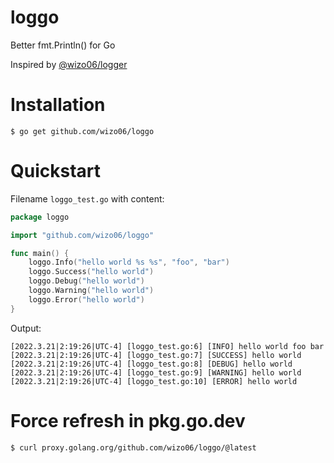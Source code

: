 # loggo
Better fmt.Println() for Go

Inspired by [@wizo06/logger](https://www.npmjs.com/package/@wizo06/logger)

# Installation

```console
$ go get github.com/wizo06/loggo
```

# Quickstart

Filename `loggo_test.go` with content:

```go
package loggo

import "github.com/wizo06/loggo"

func main() {
	loggo.Info("hello world %s %s", "foo", "bar")
	loggo.Success("hello world")
	loggo.Debug("hello world")
	loggo.Warning("hello world")
	loggo.Error("hello world")
}
```

Output:

```console
[2022.3.21|2:19:26|UTC-4] [loggo_test.go:6] [INFO] hello world foo bar
[2022.3.21|2:19:26|UTC-4] [loggo_test.go:7] [SUCCESS] hello world
[2022.3.21|2:19:26|UTC-4] [loggo_test.go:8] [DEBUG] hello world
[2022.3.21|2:19:26|UTC-4] [loggo_test.go:9] [WARNING] hello world
[2022.3.21|2:19:26|UTC-4] [loggo_test.go:10] [ERROR] hello world
```

# Force refresh in pkg.go.dev

```console
$ curl proxy.golang.org/github.com/wizo06/loggo/@latest
```